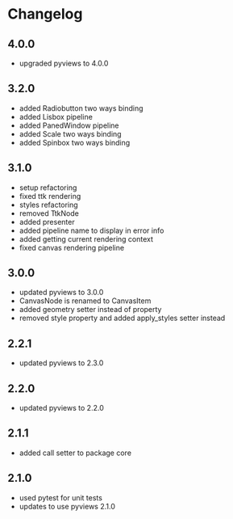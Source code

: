 # Changelog

## 4.0.0

- upgraded pyviews to 4.0.0

## 3.2.0

- added Radiobutton two ways binding
- added Lisbox pipeline
- added PanedWindow pipeline
- added Scale two ways binding
- added Spinbox two ways binding

## 3.1.0

- setup refactoring
- fixed ttk rendering
- styles refactoring
- removed TtkNode
- added presenter
- added pipeline name to display in error info
- added getting current rendering context
- fixed canvas rendering pipeline

## 3.0.0

- updated pyviews to 3.0.0
- CanvasNode is renamed to CanvasItem
- added geometry setter instead of property
- removed style property and added apply_styles setter instead

## 2.2.1

- updated pyviews to 2.3.0

## 2.2.0

- updated pyviews to 2.2.0

## 2.1.1

- added call setter to package core

## 2.1.0

- used pytest for unit tests
- updates to use pyviews 2.1.0

